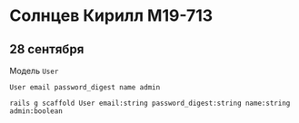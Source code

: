 # Солнцев Кирилл М19-713

## 28 сентября

Модель `User`

~~~~
User email password_digest name admin
~~~~

~~~~
rails g scaffold User email:string password_digest:string name:string admin:boolean
~~~~
